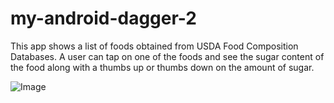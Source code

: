 # my-android-dagger-2
This app shows a list of foods obtained from USDA Food Composition Databases. A user can tap on one of the foods and see the sugar content of the food along with a thumbs up or thumbs down on the amount of sugar.

![Image](../master/app/src/main/assets/screenshot1.gif)
